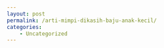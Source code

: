 ```yaml
---
layout: post
permalink: /arti-mimpi-dikasih-baju-anak-kecil/
categories:
    - Uncategorized
---
```


